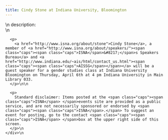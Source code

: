 ```yaml
---
title: Cindy Stone at Indiana University, Bloomington
---
```


<div class="flexinode-body flexinode-2">
  <div class="flexinode-textarea-1">
    <div class="form-item">
      \n <label>description:</label><br /> \n 
      
      <p>
        <a href="http://www.isna.org/about/stone">Cindy Stone</a>, a member of <a href="http://www.isna.org/about/speakers/"><span class="caps"><span class="caps">ISNA</span>&#8217;</span>s Speakers Bureau</a> and <a href="http://www.indiana.edu/~ais/html/contact_us.html"><span class="caps"><span class="caps">AISSG</span></span></a> will be a guest speaker for a gender studies class at Indiana University Bloomington on Thursday, April 6th at 4 pm Indiana University in Main Library 033.
      </p>\n\n
      
      <p>
        Standard disclaimer: Items posted at the <span class="caps"><span class="caps">ISNA</span> </span>events site are provided as a public service, and are not necessarily sponsored or endorsed by <span class="caps"><span class="caps">ISNA</span>.</span> To suggest an event for posting, go to the contact <span class="caps"><span class="caps">ISNA</span> </span>box at the upper right side of this screen.
      </p>\n
    </div>\n
  </div>
</div>